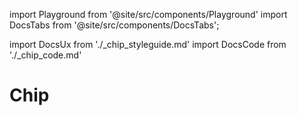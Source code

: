 import Playground from '@site/src/components/Playground'
import DocsTabs from '@site/src/components/DocsTabs';

import DocsUx from './\_chip_styleguide.md'
import DocsCode from './\_chip_code.md'

# Chip

<DocsTabs styleguide={DocsUx} code={DocsCode} />
